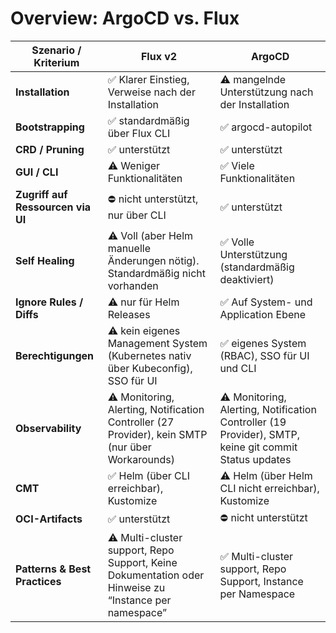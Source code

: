 # Overview: ArgoCD vs. Flux

| Szenario / Kriterium             | Flux v2                                                 | ArgoCD                                                        |
|----------------------------------|---------------------------------------------------------|---------------------------------------------------------------|
| **Installation**                 | ✅ Klarer Einstieg, Verweise nach der Installation       | ⚠️ mangelnde Unterstützung nach der Installation              |
| **Bootstrapping**                | ✅ standardmäßig über Flux CLI                           | ✅ argocd-autopilot                                            |
| **CRD / Pruning**                | ✅ unterstützt                                           | ✅ unterstützt                                                 |
| **GUI / CLI**                    | ⚠️ Weniger Funktionalitäten                              | ✅ Viele Funktionalitäten                                      |
| **Zugriff auf Ressourcen via UI**| ⛔ nicht unterstützt, nur über CLI                       | ✅ unterstützt                                                 |
| **Self Healing**                 | ⚠️ Voll (aber Helm manuelle Änderungen nötig). Standardmäßig nicht vorhanden | ✅ Volle Unterstützung (standardmäßig deaktiviert)            |
| **Ignore Rules / Diffs**         | ⚠️ nur für Helm Releases                                 | ✅ Auf System- und Application Ebene                           |
| **Berechtigungen**               | ⚠️ kein eigenes Management System (Kubernetes nativ über Kubeconfig), SSO für UI | ✅ eigenes System (RBAC), SSO für UI und CLI                  |
| **Observability**                | ⚠️ Monitoring, Alerting, Notification Controller (27 Provider), kein SMTP (nur über Workarounds) | ⚠️ Monitoring, Alerting, Notification Controller (19 Provider), SMTP, keine git commit Status updates |
| **CMT**                          | ✅ Helm (über CLI erreichbar), Kustomize                  | ⚠️ Helm (über Helm CLI nicht erreichbar), Kustomize           |
| **OCI-Artifacts**                | ✅ unterstützt                                           | ⛔ nicht unterstützt                                           |
| **Patterns & Best Practices**    | ⚠️ Multi-cluster support, Repo Support, Keine Dokumentation oder Hinweise zu “Instance per namespace” | ✅ Multi-cluster support, Repo Support, Instance per Namespace |

